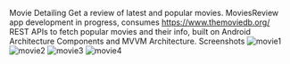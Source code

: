 Movie Detailing
Get a review of latest and popular movies. MoviesReview app development in progress, consumes https://www.themoviedb.org/ REST APIs to fetch popular movies and their info, built on Android Architecture Components and MVVM Architecture.
Screenshots
![movie1](https://github.com/Qowos8/Movie_Detailing/assets/89923159/c805c4a3-daf4-4cf3-aa5e-5d3063d5fa34)
![movie2](https://github.com/Qowos8/Movie_Detailing/assets/89923159/56d67e96-c75e-4785-96f8-50e0b9f04cfd)
![movie3](https://github.com/Qowos8/Movie_Detailing/assets/89923159/82f5f9cb-f93c-4b96-8347-81a509f7232e)
![movie4](https://github.com/Qowos8/Movie_Detailing/assets/89923159/8183b6fc-c8dc-492c-b074-4d650b612869)
